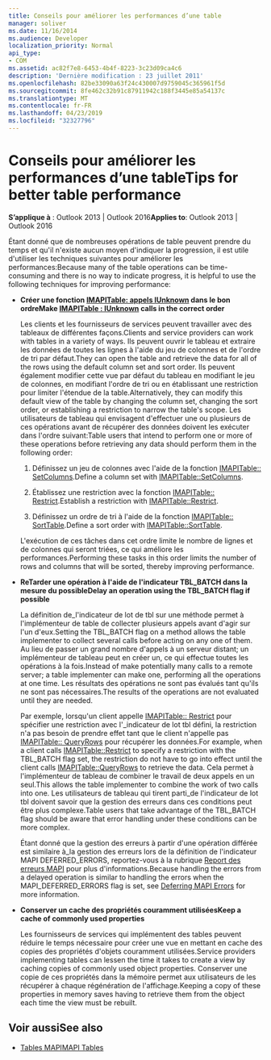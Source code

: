 ```yaml
---
title: Conseils pour améliorer les performances d’une table
manager: soliver
ms.date: 11/16/2014
ms.audience: Developer
localization_priority: Normal
api_type:
- COM
ms.assetid: ac82f7e8-6453-4b4f-8223-3c23d09ca4c6
description: 'Dernière modification : 23 juillet 2011'
ms.openlocfilehash: 82be33090a63f24c430007d9759045c365961f5d
ms.sourcegitcommit: 8fe462c32b91c87911942c188f3445e85a54137c
ms.translationtype: MT
ms.contentlocale: fr-FR
ms.lasthandoff: 04/23/2019
ms.locfileid: "32327796"
---
```

# <a name="tips-for-better-table-performance"></a><span data-ttu-id="024fc-103">Conseils pour améliorer les performances d’une table</span><span class="sxs-lookup"><span data-stu-id="024fc-103">Tips for better table performance</span></span>
  
<span data-ttu-id="024fc-104">**S’applique à** : Outlook 2013 | Outlook 2016</span><span class="sxs-lookup"><span data-stu-id="024fc-104">**Applies to**: Outlook 2013 | Outlook 2016</span></span> 
  
<span data-ttu-id="024fc-105">Étant donné que de nombreuses opérations de table peuvent prendre du temps et qu'il n'existe aucun moyen d'indiquer la progression, il est utile d'utiliser les techniques suivantes pour améliorer les performances:</span><span class="sxs-lookup"><span data-stu-id="024fc-105">Because many of the table operations can be time-consuming and there is no way to indicate progress, it is helpful to use the following techniques for improving performance:</span></span>
  
- <span data-ttu-id="024fc-106">**Créer une fonction [IMAPITable: appels IUnknown](imapitableiunknown.md) dans le bon ordre**</span><span class="sxs-lookup"><span data-stu-id="024fc-106">**Make [IMAPITable : IUnknown](imapitableiunknown.md) calls in the correct order**</span></span>
    
   <span data-ttu-id="024fc-107">Les clients et les fournisseurs de services peuvent travailler avec des tableaux de différentes façons.</span><span class="sxs-lookup"><span data-stu-id="024fc-107">Clients and service providers can work with tables in a variety of ways.</span></span> <span data-ttu-id="024fc-108">Ils peuvent ouvrir le tableau et extraire les données de toutes les lignes à l'aide du jeu de colonnes et de l'ordre de tri par défaut.</span><span class="sxs-lookup"><span data-stu-id="024fc-108">They can open the table and retrieve the data for all of the rows using the default column set and sort order.</span></span> <span data-ttu-id="024fc-109">Ils peuvent également modifier cette vue par défaut du tableau en modifiant le jeu de colonnes, en modifiant l'ordre de tri ou en établissant une restriction pour limiter l'étendue de la table.</span><span class="sxs-lookup"><span data-stu-id="024fc-109">Alternatively, they can modify this default view of the table by changing the column set, changing the sort order, or establishing a restriction to narrow the table's scope.</span></span> <span data-ttu-id="024fc-110">Les utilisateurs de tableau qui envisagent d'effectuer une ou plusieurs de ces opérations avant de récupérer des données doivent les exécuter dans l'ordre suivant:</span><span class="sxs-lookup"><span data-stu-id="024fc-110">Table users that intend to perform one or more of these operations before retrieving any data should perform them in the following order:</span></span>
    
    1. <span data-ttu-id="024fc-111">Définissez un jeu de colonnes avec l'aide de la fonction [IMAPITable:: SetColumns](imapitable-setcolumns.md).</span><span class="sxs-lookup"><span data-stu-id="024fc-111">Define a column set with [IMAPITable::SetColumns](imapitable-setcolumns.md).</span></span>
        
    2. <span data-ttu-id="024fc-112">Établissez une restriction avec la fonction [IMAPITable:: Restrict](imapitable-restrict.md).</span><span class="sxs-lookup"><span data-stu-id="024fc-112">Establish a restriction with [IMAPITable::Restrict](imapitable-restrict.md).</span></span>
        
    3. <span data-ttu-id="024fc-113">Définissez un ordre de tri à l'aide de la fonction [IMAPITable:: SortTable](imapitable-sorttable.md).</span><span class="sxs-lookup"><span data-stu-id="024fc-113">Define a sort order with [IMAPITable::SortTable](imapitable-sorttable.md).</span></span>
    
    <span data-ttu-id="024fc-114">L'exécution de ces tâches dans cet ordre limite le nombre de lignes et de colonnes qui seront triées, ce qui améliore les performances.</span><span class="sxs-lookup"><span data-stu-id="024fc-114">Performing these tasks in this order limits the number of rows and columns that will be sorted, thereby improving performance.</span></span>
    
- <span data-ttu-id="024fc-115">**ReTarder une opération à l'aide de l'indicateur TBL_BATCH dans la mesure du possible**</span><span class="sxs-lookup"><span data-stu-id="024fc-115">**Delay an operation using the TBL_BATCH flag if possible**</span></span>
    
    <span data-ttu-id="024fc-116">La définition de\_l'indicateur de lot de tbl sur une méthode permet à l'implémenteur de table de collecter plusieurs appels avant d'agir sur l'un d'eux.</span><span class="sxs-lookup"><span data-stu-id="024fc-116">Setting the TBL\_BATCH flag on a method allows the table implementer to collect several calls before acting on any one of them.</span></span> <span data-ttu-id="024fc-117">Au lieu de passer un grand nombre d'appels à un serveur distant; un implémenteur de tableau peut en créer un, ce qui effectue toutes les opérations à la fois.</span><span class="sxs-lookup"><span data-stu-id="024fc-117">Instead of make potentially many calls to a remote server; a table implementer can make one, performing all the operations at one time.</span></span> <span data-ttu-id="024fc-118">Les résultats des opérations ne sont pas évalués tant qu'ils ne sont pas nécessaires.</span><span class="sxs-lookup"><span data-stu-id="024fc-118">The results of the operations are not evaluated until they are needed.</span></span> 
    
    <span data-ttu-id="024fc-119">Par exemple, lorsqu'un client appelle [IMAPITable:: Restrict](imapitable-restrict.md) pour spécifier une restriction avec l'\_indicateur de lot tbl défini, la restriction n'a pas besoin de prendre effet tant que le client n'appelle pas [IMAPITable:: QueryRows](imapitable-queryrows.md) pour récupérer les données.</span><span class="sxs-lookup"><span data-stu-id="024fc-119">For example, when a client calls [IMAPITable::Restrict](imapitable-restrict.md) to specify a restriction with the TBL\_BATCH flag set, the restriction do not have to go into effect until the client calls [IMAPITable::QueryRows](imapitable-queryrows.md) to retrieve the data.</span></span> <span data-ttu-id="024fc-120">Cela permet à l'implémenteur de tableau de combiner le travail de deux appels en un seul.</span><span class="sxs-lookup"><span data-stu-id="024fc-120">This allows the table implementer to combine the work of two calls into one.</span></span> <span data-ttu-id="024fc-121">Les utilisateurs de tableau qui tirent parti\_de l'indicateur de lot tbl doivent savoir que la gestion des erreurs dans ces conditions peut être plus complexe.</span><span class="sxs-lookup"><span data-stu-id="024fc-121">Table users that take advantage of the TBL\_BATCH flag should be aware that error handling under these conditions can be more complex.</span></span> 
    
    <span data-ttu-id="024fc-122">Étant donné que la gestion des erreurs à partir d'une opération différée est similaire à\_la gestion des erreurs lors de la définition de l'indicateur MAPI DEFERRED_ERRORS, reportez-vous à la rubrique [Report des erreurs MAPI](deferring-mapi-errors.md) pour plus d'informations.</span><span class="sxs-lookup"><span data-stu-id="024fc-122">Because handling the errors from a delayed operation is similar to handling the errors when the MAPI\_DEFERRED_ERRORS flag is set, see [Deferring MAPI Errors](deferring-mapi-errors.md) for more information.</span></span> 
    
- <span data-ttu-id="024fc-123">**Conserver un cache des propriétés couramment utilisées**</span><span class="sxs-lookup"><span data-stu-id="024fc-123">**Keep a cache of commonly used properties**</span></span>
    
    <span data-ttu-id="024fc-124">Les fournisseurs de services qui implémentent des tables peuvent réduire le temps nécessaire pour créer une vue en mettant en cache des copies des propriétés d'objets couramment utilisées.</span><span class="sxs-lookup"><span data-stu-id="024fc-124">Service providers implementing tables can lessen the time it takes to create a view by caching copies of commonly used object properties.</span></span> <span data-ttu-id="024fc-125">Conserver une copie de ces propriétés dans la mémoire permet aux utilisateurs de les récupérer à chaque régénération de l'affichage.</span><span class="sxs-lookup"><span data-stu-id="024fc-125">Keeping a copy of these properties in memory saves having to retrieve them from the object each time the view must be rebuilt.</span></span>
    
## <a name="see-also"></a><span data-ttu-id="024fc-126">Voir aussi</span><span class="sxs-lookup"><span data-stu-id="024fc-126">See also</span></span>

- [<span data-ttu-id="024fc-127">Tables MAPI</span><span class="sxs-lookup"><span data-stu-id="024fc-127">MAPI Tables</span></span>](mapi-tables.md)

